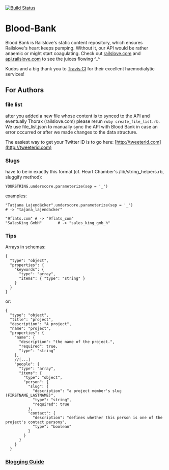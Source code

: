 [![Build Status](http://travis-ci.org/railslove/blood-bank.png)](http://travis-ci.org/railslove/blood-bank)

Blood-Bank
==========

Blood Bank is Railslove's static content repository, which ensures Railslove's heart keeps pumping.
Without it, our API would be rather anaemic or might start coagulating.
Check out [railslove.com](http://railslove.com) and [api.railslove.com](http://api.railslove.com) to
see the juices flowing ^_^

Kudos and a big thank you to [Travis CI](http://travis-ci.org) for their excellent haemodialytic services!

For Authors
-----------

### file list
after you added a new file whose content is to synced to the API and eventually Thorax (railslove.com) please rerun `ruby create_file_list.rb`. We use file_list.json to manually sync the API with Blood Bank in case an error occurred or after we made changes to the data structure.

The easiest way to get your Twitter ID is to go here:
[http://tweeterid.com](http://tweeterid.com)

### Slugs

have to be in exactly this format (cf. Heart Chamber's /lib/string_helpers.rb, sluggify method):

    YOURSTRING.underscore.parameterize(sep = '_')

examples:

    "Tatjana Lajendäcker".underscore.parameterize(sep = '_')
    # -> "tajana_lajendacker"

    "9flats.com" # -> "9flats_com"
    "SalesKing GmbH"       # -> "sales_king_gmb_h"

### Tips

Arrays in schemas:

    {
      "type": "object",
      "properties": {
        "keywords": {
          "type": "array",
          "items": { "type": "string" }
        }
      }
    }

or:

    {
      "type": "object",
      "title": "project",
      "description": "A project",
      "name": "project",
      "properties": {
        "name": {
          "description": "the name of the project.",
          "required": true,
          "type": "string"
        },
        //[...]
        "people": {
          "type": "array",
          "items": {
            "type": "object",
            "person": {
              "slug": {
                "description": "a project member's slug (FIRSTNAME_LASTNAME)",
                "type": "string",
                "required": true
              },
              "contact": {
                "description": "defines whether this person is one of the project's contact persons",
                "type": "boolean"
              }
            }
          }
        }
      }

### [Blogging Guide](https://github.com/railslove/blood-bank/wiki/Blogging-Guide)

